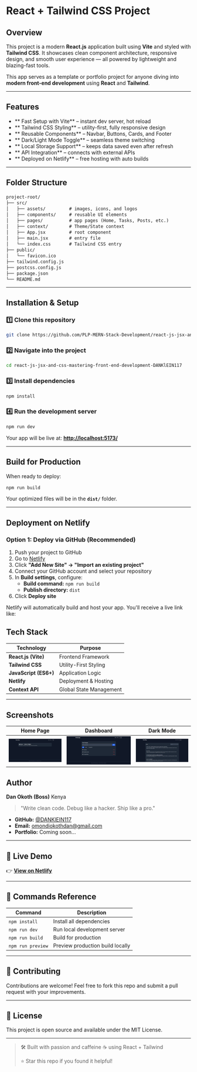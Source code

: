 #  React + Tailwind CSS Project

##  Overview

This project is a modern **React.js** application built using **Vite** and styled with **Tailwind CSS**. It showcases clean component architecture, responsive design, and smooth user experience — all powered by lightweight and blazing-fast tools.

This app serves as a template or portfolio project for anyone diving into **modern front-end development** using **React** and **Tailwind**.

---

##  Features

- ** Fast Setup with Vite** – instant dev server, hot reload
- ** Tailwind CSS Styling** – utility-first, fully responsive design
- ** Reusable Components** – Navbar, Buttons, Cards, and Footer
- ** Dark/Light Mode Toggle** – seamless theme switching
- ** Local Storage Support** – keeps data saved even after refresh
- ** API Integration** – connects with external APIs
- ** Deployed on Netlify** – free hosting with auto builds

---

##  Folder Structure

```
project-root/
├── src/
│   ├── assets/         # images, icons, and logos
│   ├── components/     # reusable UI elements
│   ├── pages/          # app pages (Home, Tasks, Posts, etc.)
│   ├── context/        # Theme/State context
│   ├── App.jsx         # root component
│   ├── main.jsx        # entry file
│   └── index.css       # Tailwind CSS entry
├── public/
│   └── favicon.ico
├── tailwind.config.js
├── postcss.config.js
├── package.json
└── README.md
```

---

##  Installation & Setup

### 1️⃣ Clone this repository

```bash
git clone https://github.com/PLP-MERN-Stack-Development/react-js-jsx-and-css-mastering-front-end-development-DANKlEIN117.git
```

### 2️⃣ Navigate into the project

```bash
cd react-js-jsx-and-css-mastering-front-end-development-DANKlEIN117
```

### 3️⃣ Install dependencies

```bash
npm install
```

### 4️⃣ Run the development server

```bash
npm run dev
```

Your app will be live at: **[http://localhost:5173/](http://localhost:5173/)**

---

##  Build for Production

When ready to deploy:

```bash
npm run build
```

Your optimized files will be in the **`dist/`** folder.

---

##  Deployment on Netlify

### Option 1: Deploy via GitHub (Recommended)

1. Push your project to GitHub
2. Go to [Netlify](https://app.netlify.com/)
3. Click **"Add New Site" → "Import an existing project"**
4. Connect your GitHub account and select your repository
5. In **Build settings**, configure:
   - **Build command:** `npm run build`
   - **Publish directory:** `dist`
6. Click **Deploy site** 

Netlify will automatically build and host your app. You'll receive a live link like:



##  Tech Stack

| Technology            | Purpose                    |
| --------------------- | -------------------------- |
| **React.js (Vite)**   | Frontend Framework         |
| **Tailwind CSS**      | Utility-First Styling      |
| **JavaScript (ES6+)** | Application Logic          |
| **Netlify**           | Deployment & Hosting       |
| **Context API**       | Global State Management    |

---

## Screenshots



| Home Page                       | Dashboard                         | Dark Mode                           |
| ------------------------------- | --------------------------------- | ----------------------------------- |
| ![Home](./screenshots/Home.png) | ![Dashboard](./screenshots/Tasks.png) | ![Dark](./screenshots/Posts.png) |



## Author

**Dan Okoth (Boss)**
 Kenya

> "Write clean code. Debug like a hacker. Ship like a pro."

- **GitHub:** [@DANKlEIN117](https://github.com/DANKlEIN117)
- **Email:** [omondiokothdan@gmail.com](mailto:omondiokothdan@gmail.com)
- **Portfolio:** Coming soon...

---

## 🔗 Live Demo

👉 **[View on Netlify](https://sparkling-zuccutto-b09da5.netlify.app/)**

---

## 🧩 Commands Reference

| Command           | Description                       |
| ----------------- | --------------------------------- |
| `npm install`     | Install all dependencies          |
| `npm run dev`     | Run local development server      |
| `npm run build`   | Build for production              |
| `npm run preview` | Preview production build locally  |

---

## 🤝 Contributing

Contributions are welcome! Feel free to fork this repo and submit a pull request with your improvements.

---

## 📝 License

This project is open source and available under the MIT License.

---

> 🛠️ Built with passion and caffeine ☕ using React + Tailwind
>
> ⭐ Star this repo if you found it helpful!
